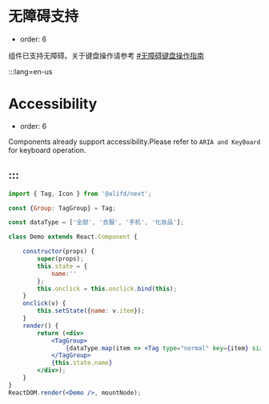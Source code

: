 # 无障碍支持

- order: 6

组件已支持无障碍。关于键盘操作请参考 [#无障碍键盘操作指南](#无障碍键盘操作指南)


:::lang=en-us
# Accessibility

- order: 6

Components already support accessibility.Please refer to `ARIA and KeyBoard` for keyboard operation.

:::
---

````jsx
import { Tag, Icon } from '@alifd/next';

const {Group: TagGroup} = Tag;

const dataType = ['全部', '衣服', '手机', '化妆品'];

class Demo extends React.Component {

    constructor(props) {
        super(props);
        this.state = {
            name:''
        };
        this.onclick = this.onclick.bind(this);
    }
    onclick(v) {
        this.setState({name: v.item});
    }
    render() {
        return (<div>
            <TagGroup>
                {dataType.map(item => <Tag type="normal" key={item} size="medium"  onClick={() => this.onclick({item})} >{ item }</Tag>) }
            </TagGroup>
            {this.state.name}
        </div>);
    }
}
ReactDOM.render(<Demo />, mountNode);

````
